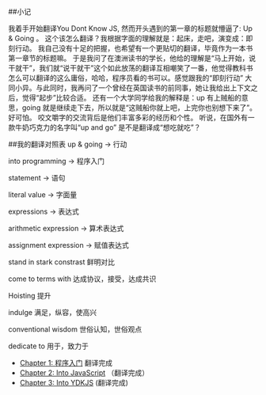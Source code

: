 ##小记

我着手开始翻译You Dont Know JS, 然而开头遇到的第一章的标题就懵逼了: Up & Going 。 这个该怎么翻译？我根据字面的理解就是：起床，走吧，演变成：即刻行动。 我自己没有十足的把握，也希望有一个更贴切的翻译，毕竟作为一本书第一章节的标题嘛。 于是我问了在澳洲读书的学长，他给的理解是“马上开始，说干就干”，我们就“说干就干”这个如此放荡的翻译互相嘲笑了一番，他觉得教科书怎么可以翻译的这么庸俗，哈哈，程序员看的书可以。感觉跟我的“即刻行动” 大同小异。与此同时，我再问了一个曾经在英国读书的前同事，她让我给出上下文之后，觉得“起步”比较合适。 还有一个大学同学给我的解释是：up 有上贼船的意思，going 就是继续走下去，所以就是“这贼船你就上吧，上完你也别想下来了”。好可怕。 咬文嚼字的交流背后是他们丰富多彩的经历和个性。 听说，在国外有一款牛奶巧克力的名字叫“up and go” 是不是翻译成“想吃就吃”？

##我的翻译对照表
up & going -> 行动

into programming -> 程序入门

statement -> 语句

literal value -> 字面量

expressions -> 表达式

arithmetic expression -> 算术表达式

assignment expression -> 赋值表达式

stand in stark constrast 鲜明对比

come to terms with 达成协议，接受，达成共识

Hoisting 提升

indulge 满足，纵容，使高兴

conventional wisdom 世俗认知，世俗观点

dedicate to 用于，致力于


* [Chapter 1: 程序入门](ch1_zh.md) 翻译完成
* [Chapter 2: Into JavaScript](ch2_zh.md) （翻译完成）
* [Chapter 3: Into YDKJS](ch3_zh.md) (翻译完成)
